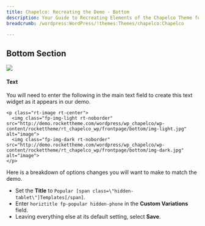 ```yaml
---
title: Chapelco: Recreating the Demo - Bottom
description: Your Guide to Recreating Elements of the Chapelco Theme for WordPress
breadcrumb: /wordpress:WordPress/!themes:Themes/chapelco:Chapelco

---
```


Bottom Section
-----

![][demo]

#### Text
You will need to enter the following in the main text field to create this text widget as it appears in our demo. 

~~~
<p class="rt-image rt-center">
  <img class="fp-img-light rt-noborder" src="http://demo.rockettheme.com/wordpress/wp_chapelco/wp-content/rockettheme/rt_chapelco_wp/frontpage/bottom/img-light.jpg" alt="image">
  <img class="fp-img-dark rt-noborder" src="http://demo.rockettheme.com/wordpress/wp_chapelco/wp-content/rockettheme/rt_chapelco_wp/frontpage/bottom/img-dark.jpg" alt="image">
</p>
~~~

Here is a breakdown of options changes you will want to make to match the demo.

* Set the **Title** to `Popular [span class=\"hidden-tablet\"]Templates[/span]`.
* Enter `horiztitle fp-popular hidden-phone` in the **Custom Variations** field.
* Leaving everything else at its default setting, select **Save**.

[demo]: assets/demo_8.jpeg